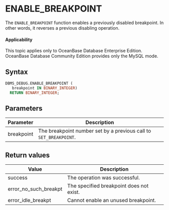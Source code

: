 ENABLE_BREAKPOINT
======================================
The `ENABLE_BREAKPOINT` function enables a previously disabled breakpoint. In other words, it reverses a previous disabling operation.

  <main id="notice" >
    <h4>Applicability</h4>
    <p>This topic applies only to OceanBase Database Enterprise Edition. OceanBase Database Community Edition provides only the MySQL mode. </p>
  </main>

Syntax
-----------

```sql
DBMS_DEBUG.ENABLE_BREAKPOINT (
   breakpoint IN BINARY_INTEGER)
  RETURN BINARY_INTEGER;
```



Parameters
-------------



| **Parameter** | **Description** |
|------------|----------------------------|
| breakpoint | The breakpoint number set by a previous call to `SET_BREAKPOINT`.  |



Return values
------------



| **Value** | **Description** |
|-----------------------|-------------|
| success | The operation was successful.  |
| error_no_such_breakpt | The specified breakpoint does not exist.  |
| error_idle_breakpt | Cannot enable an unused breakpoint.  |



